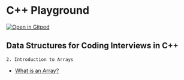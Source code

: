 # C++ Playground

[![Open in Gitpod](https://gitpod.io/button/open-in-gitpod.svg)](https://gitpod.io/#https://github.com/mrhuangyuhui/cpp-playground)

## Data Structures for Coding Interviews in C++

`2. Introduction to Arrays`

- [What is an Array?](https://www.educative.io/courses/data-structures-coding-interviews-cpp/JYlGlXpOP62)
